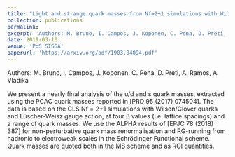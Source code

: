 ```yaml
---
title: "Light and strange quark masses from Nf=2+1 simulations with Wilson fermions"
collection: publications
permalink:  
excerpt: 'Authors: M. Bruno, I. Campos, J. Koponen, C. Pena, D. Preti, A. Ramos, A. Vladikas'
date: 2019-03-10
venue: 'PoS SISSA'
paperurl: 'https://arxiv.org/pdf/1903.04094.pdf'
---
```

Authors: M. Bruno, I. Campos, J. Koponen, C. Pena, D. Preti, A. Ramos, A. Vladika

We present a nearly final analysis of the u/d and s quark masses, extracted using the PCAC quark
masses reported in [PRD 95 (2017) 074504]. The data is based on the CLS Nf = 2+1 simulations with Wilson/Clover quarks and Lüscher-Weisz gauge action, at four β values (i.e. lattice spacings) and a range of quark masses. We use the ALPHA results of [EPJC 78 (2018) 387] for non-perturbative quark mass renormalisation and RG-running from hadronic to electroweak scales in the Schrödinger Functional scheme. Quark masses are quoted both in the MS scheme and as RGI quantities.
